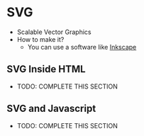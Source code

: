 # SVG
- Scalable Vector Graphics
- How to make it?
    - You can use a software like [Inkscape](https://inkscape.org/)
## SVG Inside HTML
- TODO: COMPLETE THIS SECTION
## SVG and Javascript
- TODO: COMPLETE THIS SECTION
